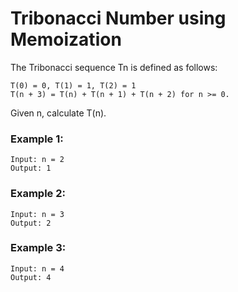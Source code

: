 # Tribonacci Number using Memoization


The Tribonacci sequence Tn is defined as follows: 
```
T(0) = 0, T(1) = 1, T(2) = 1
T(n + 3) = T(n) + T(n + 1) + T(n + 2) for n >= 0.
```

Given n, calculate T(n).

### Example 1:
```
Input: n = 2
Output: 1
```
### Example 2:
```
Input: n = 3
Output: 2
```
### Example 3:
```
Input: n = 4
Output: 4
``` 
